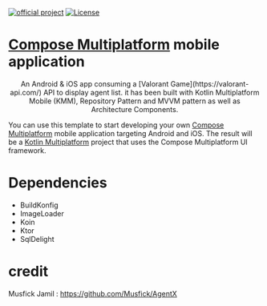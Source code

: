 [![official project](http://jb.gg/badges/official.svg)](https://confluence.jetbrains.com/display/ALL/JetBrains+on+GitHub)
[![License](https://img.shields.io/badge/License-Apache_2.0-blue.svg)](https://opensource.org/licenses/Apache-2.0)
# [Compose Multiplatform](https://github.com/JetBrains/compose-multiplatform) mobile application


<p align="center">  
An Android & iOS app consuming a [Valorant Game](https://valorant-api.com/) API to display agent list. it has been built with Kotlin Multiplatform Mobile (KMM), Repository Pattern and MVVM pattern as well as Architecture Components. 
</p>

You can use this template to start developing your own [Compose Multiplatform](https://github.com/JetBrains/compose-multiplatform#readme) mobile application targeting Android and iOS.
The result will be a [Kotlin Multiplatform](https://kotlinlang.org/docs/multiplatform.html) project that uses the Compose Multiplatform UI framework.

# Dependencies
- BuildKonfig
- ImageLoader
- Koin
- Ktor
- SqlDelight

# credit
Musfick Jamil : https://github.com/Musfick/AgentX
